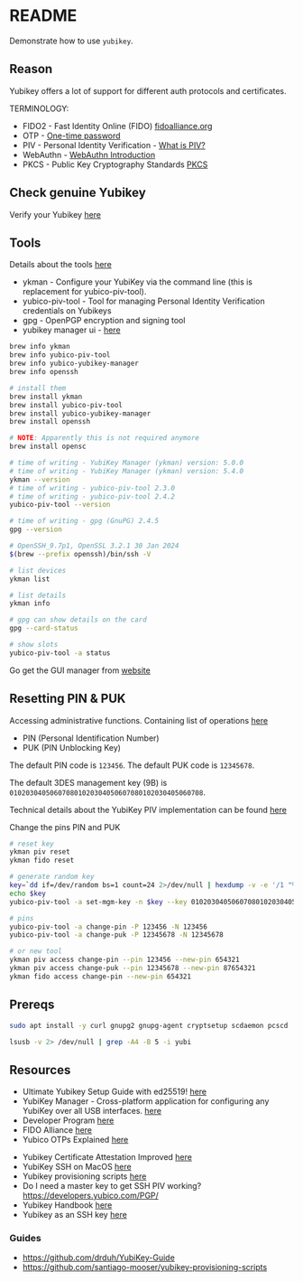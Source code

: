 # README

Demonstrate how to use `yubikey`.

## Reason

Yubikey offers a lot of support for different auth protocols and certificates.  

TERMINOLOGY:

- FIDO2 - Fast Identity Online (FIDO) [fidoalliance.org](https://fidoalliance.org/fido2/)
- OTP - [One-time password](https://en.wikipedia.org/wiki/One-time_password)
- PIV - Personal Identity Verification - [What is PIV?](https://developers.yubico.com/PIV/)
- WebAuthn - [WebAuthn Introduction](https://developers.yubico.com/WebAuthn)
- PKCS - Public Key Cryptography Standards [PKCS](https://en.wikipedia.org/wiki/PKCS)

## Check genuine Yubikey

Verify your Yubikey [here](https://www.yubico.com/genuine/)  

## Tools

Details about the tools [here](https://developers.yubico.com/PIV/Tools.html)  

* ykman - Configure your YubiKey via the command line (this is replacement for yubico-piv-tool).
* yubico-piv-tool - Tool for managing Personal Identity Verification credentials on Yubikeys
* gpg - OpenPGP encryption and signing tool
* yubikey manager ui - [here](https://www.yubico.com/support/download/yubikey-manager/)  

```sh
brew info ykman 
brew info yubico-piv-tool
brew info yubico-yubikey-manager 
brew info openssh  

# install them
brew install ykman
brew install yubico-piv-tool
brew install yubico-yubikey-manager       
brew install openssh       

# NOTE: Apparently this is not required anymore
brew install opensc       

# time of writing - YubiKey Manager (ykman) version: 5.0.0
# time of writing - YubiKey Manager (ykman) version: 5.4.0
ykman --version
# time of writing - yubico-piv-tool 2.3.0
# time of writing - yubico-piv-tool 2.4.2
yubico-piv-tool --version

# time of writing - gpg (GnuPG) 2.4.5
gpg --version

# OpenSSH_9.7p1, OpenSSL 3.2.1 30 Jan 2024
$(brew --prefix openssh)/bin/ssh -V 

# list devices
ykman list   

# list details
ykman info

# gpg can show details on the card
gpg --card-status

# show slots
yubico-piv-tool -a status
```

Go get the GUI manager from [website](https://www.yubico.com/support/download/yubikey-manager/)  

## Resetting PIN & PUK

Accessing administrative functions. Containing list of operations [here](https://developers.yubico.com/PIV/Introduction/Admin_access.html)  

* PIN (Personal Identification Number)
* PUK (PIN Unblocking Key)

The default PIN code is `123456`. The default PUK code is `12345678`.  

The default 3DES management key (9B) is `010203040506070801020304050607080102030405060708`.  

Technical details about the YubiKey PIV implementation can be found [here](https://developers.yubico.com/PIV/Introduction/YubiKey_and_PIV.html)  

Change the pins PIN and PUK  

```sh
# reset key
ykman piv reset
ykman fido reset

# generate random key
key=`dd if=/dev/random bs=1 count=24 2>/dev/null | hexdump -v -e '/1 "%02X"'`
echo $key
yubico-piv-tool -a set-mgm-key -n $key --key 010203040506070801020304050607080102030405060708

# pins
yubico-piv-tool -a change-pin -P 123456 -N 123456   
yubico-piv-tool -a change-puk -P 12345678 -N 12345678

# or new tool
ykman piv access change-pin --pin 123456 --new-pin 654321
ykman piv access change-puk --pin 12345678 --new-pin 87654321
ykman fido access change-pin --new-pin 654321
```

## Prereqs

```sh
sudo apt install -y curl gnupg2 gnupg-agent cryptsetup scdaemon pcscd
```

```sh
lsusb -v 2> /dev/null | grep -A4 -B 5 -i yubi  
```

## Resources

- Ultimate Yubikey Setup Guide with ed25519! [here](https://zach.codes/ultimate-yubikey-setup-guide/)
- YubiKey Manager - Cross-platform application for configuring any YubiKey over all USB interfaces. [here](https://www.yubico.com/support/download)
- Developer Program [here](https://developers.yubico.com/)
- FIDO Alliance [here](https://fidoalliance.org/fido2/)
- Yubico OTPs Explained [here](https://developers.yubico.com/OTP/OTPs_Explained.html)
* Yubikey Certificate Attestation Improved [here](https://www.securew2.com/blog/yubikey-certificate-attestation/)
* YubiKey SSH on MacOS [here](https://chewing-the-code.blogspot.com/2019/05/yubikey-ssh-onmacos.html)
* Yubikey provisioning scripts [here](https://github.com/santiago-mooser/yubikey-provisioning-scripts)
* Do I need a master key to get SSH PIV working? https://developers.yubico.com/PGP/
* Yubikey Handbook [here](https://ruimarinho.gitbooks.io/yubikey-handbook/content/)
* Yubikey as an SSH key [here](https://github.com/jamesog/yubikey-ssh)  

### Guides

* https://github.com/drduh/YubiKey-Guide
* https://github.com/santiago-mooser/yubikey-provisioning-scripts
